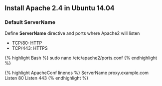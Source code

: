 ## Install Apache 2.4 in Ubuntu 14.04

### Default ServerName

Define **ServerName** directive and ports where Apache2 will listen

* TCP/80: HTTP
* TCP/443: HTTPS

{% highlight Bash %}
sudo nano /etc/apache2/ports.conf
{% endhighlight %}

{% highlight ApacheConf linenos %}
ServerName proxy.example.com
Listen 80
<IfModule mod_ssl.c>
    Listen 443
</IfModule>
{% endhighlight %}

